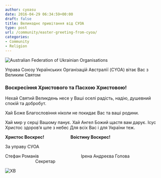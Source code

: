 ```yaml
---
author: cyoasu
date: 2016-04-29 06:34:59+00:00
draft: false
title: Великоднє привітання від СУОА
type: post
url: /community/easter-greeting-from-cyoa/
categories:
- Community
- Religion
---
```


![Australian Federation of Ukrainian Organisations](http://www.ozeukes.com/wp-content/uploads/2014/10/image001.png)



Управа Союзу Українських Організацій Австралії (CYOA) вітає Вас з Великим Святом





### **Воскресіння Христового та Пасхою Христовою!**




Нехай Святий Великдень несе у Ваші оселі радість, надію, душевний спокій та добробут.




Хай Боже Благословіння ніколи не покидає Вас та ваші родини.




Хай мир у серці Вашому панує.
Хай Ангел Божий щастя вам дарує.
Ісус Христос здоров’я шле з небес
Для всіх Вас і для України теж.




**Христос Воскрес!                          Воістину Воскрес!**




За управу СУОА




Стефан Романів                                   Ірена Андреєва
Голова                                                  Секретар




![XB](http://www.ozeukes.com/wp-content/uploads/2016/04/XB.jpg)

